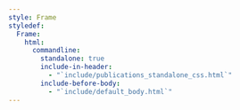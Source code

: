 ```yaml
---
style: Frame
styledef:
  Frame:
    html:
      commandline:
        standalone: true
        include-in-header:
          - "`include/publications_standalone_css.html`"
        include-before-body:
          - "`include/default_body.html`"
---
```

